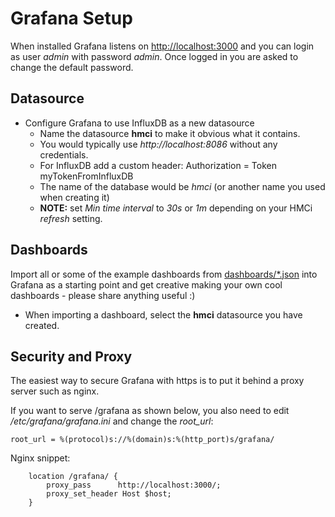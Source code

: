 # Grafana Setup

When installed Grafana listens on [http://localhost:3000](http://localhost:3000) and you can login as user *admin* with password *admin*. Once logged in you are asked to change the default password.

## Datasource

- Configure Grafana to use InfluxDB as a new datasource
  - Name the datasource **hmci** to make it obvious what it contains.
  - You would typically use *http://localhost:8086* without any credentials.
  - For InfluxDB add a custom header: Authorization = Token myTokenFromInfluxDB
  - The name of the database would be *hmci* (or another name you used when creating it)
  - **NOTE:** set *Min time interval* to *30s* or *1m* depending on your HMCi *refresh* setting.

## Dashboards

Import all or some of the example dashboards from [dashboards/*.json](dashboards/) into Grafana as a starting point and get creative making your own cool dashboards - please share anything useful :)

- When importing a dashboard, select the **hmci** datasource you have created.


## Security and Proxy

The easiest way to secure Grafana with https is to put it behind a proxy server such as nginx.

If you want to serve /grafana as shown below, you also need to edit */etc/grafana/grafana.ini* and change the *root_url*:

```
root_url = %(protocol)s://%(domain)s:%(http_port)s/grafana/
```

Nginx snippet:

```nginx
    location /grafana/ {
        proxy_pass      http://localhost:3000/;
        proxy_set_header Host $host;
    }
```


